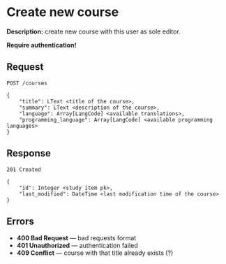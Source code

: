 # Create new course

**Description:**
create new course with this user as sole editor.

**Require authentication!**


## Request

```
POST /courses

{
    "title": LText <title of the course>,
    "summary": LText <description of the course>,
    "language": Array[LangCode] <available translations>,
    "programming_language": Array[LangCode] <available programming languages>
}
```


## Response

```
201 Created

{
    "id": Integer <study item pk>,
    "last_modified": DateTime <last modification time of the course>
}
```

## Errors

* **400 Bad Request** — bad requests format
* **401 Unauthorized** — authentication failed
* **409 Conflict** — course with that title already exists (?)
